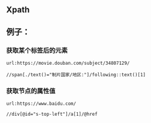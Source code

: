 ## Xpath

## 例子：

### 获取某个标签后的元素

```
url:https://movie.douban.com/subject/34807129/
```

```
//span[./text()="制片国家/地区:"]/following::text()[1]
```

### 获取节点的属性值

```
url:https://www.baidu.com/
```

```
//div[@id="s-top-left"]/a[1]/@href
```

